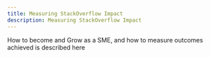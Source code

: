 ```yaml
---
title: Measuring StackOverflow Impact
description: Measuring StackOverflow Impact
---
```


How to become and Grow as a SME, and how to measure outcomes achieved is described here
